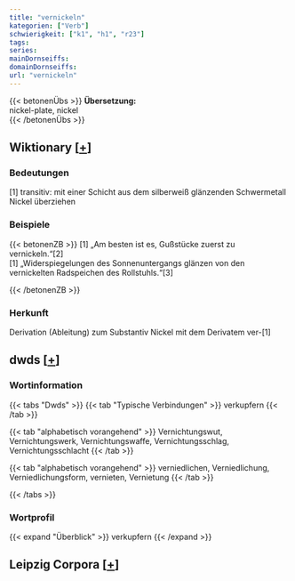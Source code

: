 ```yaml
---
title: "vernickeln"
kategorien: ["Verb"]
schwierigkeit: ["k1", "h1", "r23"]
tags:
series:
mainDornseiffs:
domainDornseiffs:
url: "vernickeln"
---
```


{{< betonenÜbs >}}
**Übersetzung:**  
nickel-plate, nickel  
{{< /betonenÜbs >}}

## Wiktionary [[+](https://de.wiktionary.org/wiki/vernickeln)]

### Bedeutungen
[1] transitiv: mit einer Schicht aus dem silberweiß glänzenden Schwermetall Nickel überziehen  

### Beispiele
{{< betonenZB >}}
[1] „Am besten ist es, Gußstücke zuerst zu vernickeln.“[2]  
[1] „Widerspiegelungen des Sonnenuntergangs glänzen von den vernickelten Radspeichen des Rollstuhls.“[3]  

{{< /betonenZB >}}
### Herkunft
Derivation (Ableitung) zum Substantiv Nickel mit dem Derivatem ver-[1]  



## dwds [[+](https://www.dwds.de/wb/vernickeln)]

### Wortinformation
{{< tabs "Dwds" >}}
{{< tab "Typische Verbindungen" >}}
verkupfern
{{< /tab >}}

{{< tab "alphabetisch vorangehend" >}}
Vernichtungswut, Vernichtungswerk, Vernichtungswaffe, Vernichtungsschlag, Vernichtungsschlacht
{{< /tab >}}

{{< tab "alphabetisch vorangehend" >}}
verniedlichen, Verniedlichung, Verniedlichungsform, vernieten, Vernietung
{{< /tab >}}

{{< /tabs >}}

### Wortprofil
{{< expand "Überblick" >}} verkupfern {{< /expand >}}

## Leipzig Corpora [[+](https://corpora.uni-leipzig.de/en/res?word=vernickeln&corpusId=deu_newscrawl-public_2018)]

